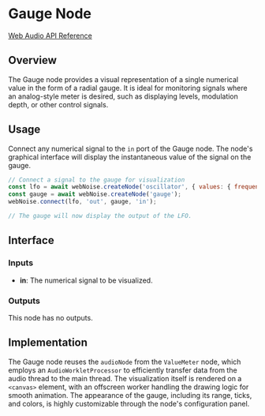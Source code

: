 # Gauge Node

[Web Audio API Reference](https://developer.mozilla.org/en-US/docs/Web/API/AudioWorkletNode)

## Overview

The Gauge node provides a visual representation of a single numerical value in the form of a radial gauge. It is ideal for monitoring signals where an analog-style meter is desired, such as displaying levels, modulation depth, or other control signals.

## Usage

Connect any numerical signal to the `in` port of the Gauge node. The node's graphical interface will display the instantaneous value of the signal on the gauge.

```javascript
// Connect a signal to the gauge for visualization
const lfo = await webNoise.createNode('oscillator', { values: { frequency: 1 } });
const gauge = await webNoise.createNode('gauge');
webNoise.connect(lfo, 'out', gauge, 'in');

// The gauge will now display the output of the LFO.
```

## Interface

### Inputs

-   **in**: The numerical signal to be visualized.

### Outputs

This node has no outputs.

## Implementation

The Gauge node reuses the `audioNode` from the `ValueMeter` node, which employs an `AudioWorkletProcessor` to efficiently transfer data from the audio thread to the main thread. The visualization itself is rendered on a `<canvas>` element, with an offscreen worker handling the drawing logic for smooth animation. The appearance of the gauge, including its range, ticks, and colors, is highly customizable through the node's configuration panel.
